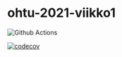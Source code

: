 # ohtu-2021-viikko1

![Github Actions](https://github.com/viuh/ohtu-2021-viikko1/workflows/CI/badge.svg)

[![codecov](https://codecov.io/gh/viuh/ohtu-2021-viikko1/branch/main/graph/badge.svg?token=8zeon0o9H7)](https://codecov.io/gh/viuh/ohtu-2021-viikko1)


